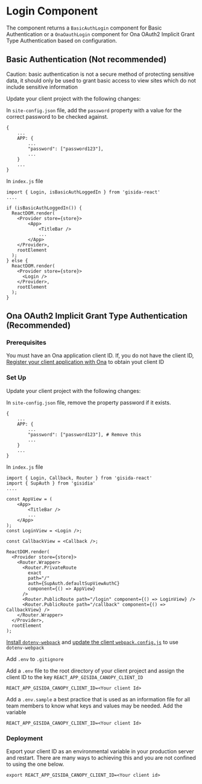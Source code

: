 # Login Component

The component returns a `BasicAuthLogin` component for Basic Authentication or a `OnaOauthLogin` component for
Ona OAuth2 Implicit Grant Type Authentication based on configuration.


## Basic Authentication (Not recommended)

Caution: basic authentication is not a secure method of protecting sensitive data, it should only be used to grant basic access to view sites which do not include sensitive information

Update your client project with the following changes:

In `site-config.json` file, add the `password` property with a value for
the correct password to be checked against.

```
{
    ...
    APP: {
        ...
        "password": ["password123"],
        ...
    }
    ...
}
```

In `index.js` file

```
import { Login, isBasicAuthLoggedIn } from 'gisida-react'
....

if (isBasicAuthLoggedIn()) {
  ReactDOM.render(
    <Provider store={store}>
        <App>
            <TitleBar />
            ...
        </App>
    </Provider>,
    rootElement
  );
} else {
  ReactDOM.render(
    <Provider store={store}>
      <Login />
    </Provider>,
    rootElement
  );
}
```

## Ona OAuth2 Implicit Grant Type Authentication (Recommended)

### Prerequisites

You must have an Ona application client ID. If, you do not have the client ID, [Register your client application with Ona](https://api.ona.io/static/docs/authentication.html#using-oauth2-with-the-ona-api) to obtain yout client ID


### Set Up

Update your client project with the following changes:

In `site-config.json` file, remove the property password if it exists.

```
{
    ...
    APP: {
        ...
        "password": ["password123"], # Remove this
        ...
    }
    ...
}
```

In `index.js` file

```
import { Login, Callback, Router } from 'gisida-react'
import { SupAuth } from 'gisidia'
....

const AppView = (
    <App>
        <TitleBar />
        ...
    </App>
);
const LoginView = <Login />;

const CallbackView = <Callback />;

ReactDOM.render(
  <Provider store={store}>
    <Router.Wrapper>
      <Router.PrivateRoute
        exact
        path="/"
        auth={SupAuth.defaultSupViewAuthC}
        component={() => AppView}
      />
      <Router.PublicRoute path="/login" component={() => LoginView} />
      <Router.PublicRoute path="/callback" component={() => CallbackView} />
    </Router.Wrapper>
  </Provider>,
  rootElement
);
```

[Install `dotenv-webpack`](https://www.npmjs.com/package/dotenv-webpack) and [update the client `webpack.config.js`](https://www.npmjs.com/package/dotenv-webpack#add-it-to-your-webpack-config-file) to use `dotenv-webpack`

Add `.env` to `.gitignore`

Add a `.env` file to the root directory of your client project and assign the client ID to the key
`REACT_APP_GISIDA_CANOPY_CLIENT_ID`

```
REACT_APP_GISIDA_CANOPY_CLIENT_ID=<Your client Id>
```

Add a `.env.sample` a best practice that is used as an information file for all team members to know what keys and values may be needed. Add the variable

```
REACT_APP_GISIDA_CANOPY_CLIENT_ID=<Your client Id>
```

### Deployment

Export your client ID as an environmental variable in your production server and restart. There are many
ways to achieving this and you are not confined to using the one below.

```
export REACT_APP_GISIDA_CANOPY_CLIENT_ID=<Your client id>
```